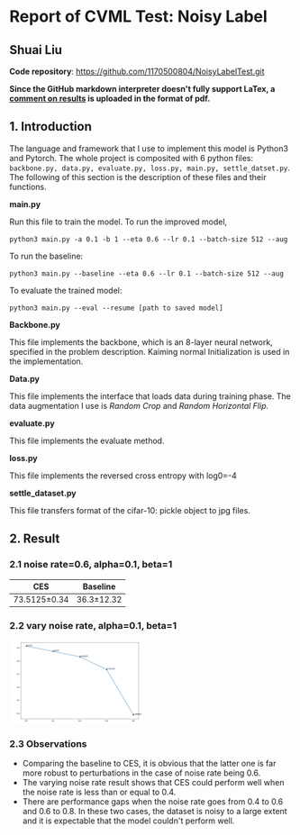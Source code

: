 # Report of CVML Test: Noisy Label

## Shuai Liu

**Code repository**: https://github.com/1170500804/NoisyLabelTest.git

**Since the GitHub markdown interpreter doesn't fully support LaTex, a [comment on results](https://github.com/1170500804/NoisyLabelTest/blob/master/comments_on_results.pdf) is uploaded in the format of pdf.**

## 1. Introduction

The language and framework that I use to implement this model is Python3 and Pytorch. The whole project is composited with 6 python files: `backbone.py, data.py, evaluate.py, loss.py, main.py, settle_datset.py`. The following of this section is the description of these files and their functions.

**main.py**

Run this file to train the model. To run the improved model, 

```shell
python3 main.py -a 0.1 -b 1 --eta 0.6 --lr 0.1 --batch-size 512 --aug
```

To run the baseline:

```shell
python3 main.py --baseline --eta 0.6 --lr 0.1 --batch-size 512 --aug
```

To evaluate the trained model:

```shell
python3 main.py --eval --resume [path to saved model]
```

**Backbone.py**

This file implements the backbone, which is an 8-layer neural network, specified in the problem description. Kaiming normal Initialization is used in the implementation.

**Data.py**

This file implements the interface that loads data during training phase. The data augmentation I use is *Random Crop* and *Random Horizontal Flip.*

**evaluate.py**

This file implements the evaluate method.

**loss.py**

This file implements the reversed cross entropy with log0=-4

**settle_dataset.py**

This file transfers format of the cifar-10: pickle object to jpg files.

## 2. Result

### 2.1 noise rate=0.6, alpha=0.1, beta=1

|       CES        |    Baseline    |
| :--------------: | :------------: |
| 73.5125$\pm$0.34 | 36.3$\pm$12.32 |

### 2.2 vary noise rate, alpha=0.1, beta=1

<img src="./vary_noise_rate.png" alt="Screen Shot 2020-12-27 at 8.33.56 PM" style="zoom: 25%;" />

### 2.3 Observations

+ Comparing the baseline to CES, it is obvious that the latter one is far more robust to perturbations in the case of noise rate being 0.6. 
+ The varying noise rate result shows that CES could perform well when the noise rate is less than or equal to 0.4. 
+ There are performance gaps when the noise rate goes from 0.4 to 0.6 and 0.6 to 0.8. In these two cases, the dataset is noisy to a large extent and it is expectable that the model couldn't perform well.